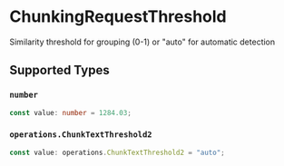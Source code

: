 # ChunkingRequestThreshold

Similarity threshold for grouping (0-1) or "auto" for automatic detection


## Supported Types

### `number`

```typescript
const value: number = 1284.03;
```

### `operations.ChunkTextThreshold2`

```typescript
const value: operations.ChunkTextThreshold2 = "auto";
```

